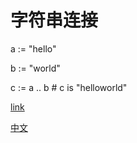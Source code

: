 # 字符串连接

a := "hello"

b := "world"

c := a .. b # c is "helloworld"

[link](http://www.iolanguage.net/)

[中文](http://www.iolanguage.net/)

